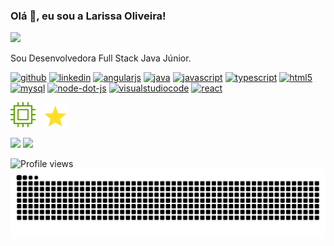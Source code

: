 ### Olá 👋, eu sou a Larissa Oliveira!
![]([Link](https://https://github.com/larissaoliveiragithub))

Sou Desenvolvedora Full Stack Java Júnior.



[<img src='https://cdn.jsdelivr.net/npm/simple-icons@3.0.1/icons/github.svg' alt='github' height='40'>](https://github.com/larissaoliveiragithub)  [<img src='https://cdn.jsdelivr.net/npm/simple-icons@3.0.1/icons/linkedin.svg' alt='linkedin' height='40'>](https://www.linkedin.com/in/https://www.linkedin.com/in/larissa-oliveira-01700415b//)  [<img src='https://cdn.jsdelivr.net/npm/simple-icons@3.0.1/icons/angularjs.svg' alt='angularjs' height='40'>](https://cdn.jsdelivr.net/gh/devicons/devicon@v2.13.0/devicon.min.css)  [<img src='https://cdn.jsdelivr.net/npm/simple-icons@3.0.1/icons/java.svg' alt='java' height='40'>](https://cdn.jsdelivr.net/gh/devicons/devicon@v2.13.0/devicon.min.css)  [<img src='https://cdn.jsdelivr.net/npm/simple-icons@3.0.1/icons/javascript.svg' alt='javascript' height='40'>](https://cdn.jsdelivr.net/gh/devicons/devicon@v2.13.0/devicon.min.css)  [<img src='https://cdn.jsdelivr.net/npm/simple-icons@3.0.1/icons/typescript.svg' alt='typescript' height='40'>](https://cdn.jsdelivr.net/gh/devicons/devicon@v2.13.0/devicon.min.css)  [<img src='https://cdn.jsdelivr.net/npm/simple-icons@3.0.1/icons/html5.svg' alt='html5' height='40'>](https://cdn.jsdelivr.net/gh/devicons/devicon@v2.13.0/devicon.min.css)  [<img src='https://cdn.jsdelivr.net/npm/simple-icons@3.0.1/icons/mysql.svg' alt='mysql' height='40'>](https://cdn.jsdelivr.net/gh/devicons/devicon@v2.13.0/devicon.min.css)  [<img src='https://cdn.jsdelivr.net/npm/simple-icons@3.0.1/icons/node-dot-js.svg' alt='node-dot-js' height='40'>](https://cdn.jsdelivr.net/gh/devicons/devicon@v2.13.0/devicon.min.css)  [<img src='https://cdn.jsdelivr.net/npm/simple-icons@3.0.1/icons/visualstudiocode.svg' alt='visualstudiocode' height='40'>](https://cdn.jsdelivr.net/gh/devicons/devicon@v2.13.0/devicon.min.css)  [<img src='https://cdn.jsdelivr.net/npm/simple-icons@3.0.1/icons/react.svg' alt='react' height='40'>](https://cdn.jsdelivr.net/gh/devicons/devicon@v2.13.0/devicon.min.css)  

<a href='https://docs.github.com/en/developers'><img src='https://raw.githubusercontent.com/acervenky/animated-github-badges/master/assets/devbadge.gif' width='40' height='40'></a> <a href='https://stars.github.com/'><img src='https://raw.githubusercontent.com/acervenky/animated-github-badges/master/assets/starbadge.gif' width='35' height='35'></a> 

<img height="180em" src="https://github-readme-stats.vercel.app/api?username=larissaoliveiragithub&show_icons=true&theme=dracula&include_all_commits=true&count_private=true"/>
  <img height="180em" src="https://github-readme-stats.vercel.app/api/top-langs/?username=larissaoliveiragithub&layout=compact&langs_count=7&theme=dracula"/>

![Profile views](https://gpvc.arturio.dev/larissaoliveiragithub)  
![Snake animation](https://github.com/larissaoliveiragithub/larissaoliveiragithub/blob/output/github-contribution-grid-snake.svg)
 
</div>
